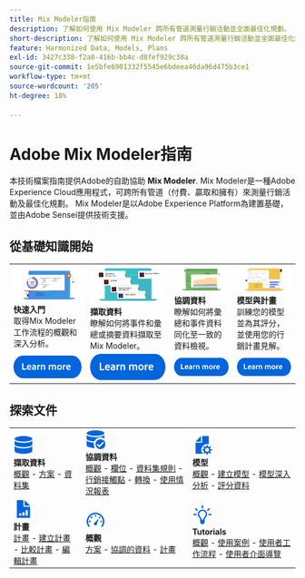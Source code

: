 ```yaml
---
title: Mix Modeler指南
description: 了解如何使用 Mix Modeler 跨所有管道測量行銷活動並全面最佳化規劃。
short-description: 了解如何使用 Mix Modeler 跨所有管道測量行銷活動並全面最佳化規劃。
feature: Harmonized Data, Models, Plans
exl-id: 3427c338-f2a0-416b-bb4c-d8fef929c38a
source-git-commit: 1e5bfe6901332f5545e6bdeea46da96d475b3ce1
workflow-type: tm+mt
source-wordcount: '205'
ht-degree: 18%

---
```


# Adobe Mix Modeler指南

本技術檔案指南提供Adobe的自助協助 **Mix Modeler**. Mix Modeler是一種Adobe Experience Cloud應用程式，可跨所有管道（付費、贏取和擁有）來測量行銷活動及最佳化規劃。 Mix Modeler是以Adobe Experience Platform為建置基礎，並由Adobe Sensei提供技術支援。

## 從基礎知識開始

<table style="table-layout:fixed">
  <tr style="border: 0;">
    <td>
    <a href="/help/get-started/about.md"><img src="./assets/whatis-mm.png"></a>
    <div><strong>快速入門</strong><br/>取得Mix Modeler工作流程的概觀和深入分析。</div>
    </td>
    <td>
    <a href="/help/ingest-data/overview.md"><img src="./assets/data-ingestion-mm.png"></a>
    <div><strong>擷取資料</strong><br/>瞭解如何將事件和彙總或摘要資料擷取至Mix Modeler。</div>
    </td>
    <td>
    <a href="/help/harmonize-data/overview.md"><img src="./assets/plan-mm.png"/></a>
    <div><strong>協調資料</strong><br/>瞭解如何將彙總和事件資料同化至一致的資料檢視。 
    </div>
    </td>
    <td>
    <a href="/help/models/overview.md"><img src="./assets/models-mm.png"></a>
    <div><strong>模型與計畫</strong><br/>訓練您的模型並為其評分，並使用您的行銷計畫見解。</div>
    </td>
  </tr>
  <tr style="border: 0;">
    <td align="center"><a href="/help/get-started/about.md"><img src="./assets/learn-more-button.svg"></a></td>
    <td align="center"><a href="/help/ingest-data/overview.md"><img src="./assets/learn-more-button.svg"></a></td>
    <td align="center"><a href="/help/harmonize-data/overview.md"><img src="./assets/learn-more-button.svg"></a></td>
    <td align="center"><a href="/help/models/overview.md"><img src="./assets/learn-more-button.svg"></a></td>
    </tr>
</table>


## 探索文件

<table style="table-layout:auto">
  <tr style="border: 0;">
    <td>
      <img src="./assets/Data.svg" width="35px"><br/>
      <strong>擷取資料</strong><br/><a href="/help/ingest-data/overview.md">概觀</a> - <a href="/help/ingest-data/schemas.md">方案</a> - <a href="/help/ingest-data/datasets.md">資料集</a> 
    </td>
    <td>
      <img src="./assets/DataCheck.svg" width="35px"><br/>
      <strong>協調資料</strong><br/><a href="/help/harmonize-data/overview.md">概觀</a> - <a href="/help/harmonize-data/fields.md">欄位</a>  - <a href="/help/harmonize-data/dataset-rules.md">資料集規則</a> - <a href="/help/harmonize-data/marketing-touchpoints.md">行銷接觸點</a> - <a href="/help/harmonize-data/conversions.md">轉換</a> - <a href="/help/harmonize-data/usage-report.md">使用情況報表</a>  
    </td>
    <td>
      <img src="./assets/FileGear.svg" width="35px"><br/>
      <strong>模型</strong><br/><a href="/help/models/overview.md">概觀</a> - <a href="/help/models/create.md">建立模型</a> - <a href="/help/models/insights.md">模型深入分析</a> - <a href="/help/models/scoring-data.md">評分資料</a>
    </td>
  </tr>
  <tr style="border: 0;">
    <td>
      <img src="./assets/FileChart.svg" width="35px"><br/>
      <strong>計畫</strong><br/><a href="/help/plans/overview.md">計畫</a> - <a href="/help/plans/create.md">建立計畫</a> - <a href="/help/plans/compare.md">比較計畫</a> - <a href="/help/plans/edit.md">編輯計畫</a>
    </td>
    <td>
      <img src="./assets/Dashboard.svg" width="35px"><br/>
      <strong>概觀</strong><br/><a href="/help/dashboard/overview.md">方案</a> - <a href="/help/dashboard/harmonized-data.md">協調的資料</a> - <a href="/help/dashboard/plans.md">計畫</a>
    </td>
        <td>
      <img src="./assets/Learn.svg" width="35px"><br/>
      <strong>Tutorials</strong><br/><a href="https://experienceleague.adobe.com/docs/mix-modeler-learn/tutorials/overview.html?lang=en">概觀</a> - <a href="https://experienceleague.adobe.com/docs/mix-modeler-learn/tutorials/intro/use-cases.html?lang=en">使用案例</a> - <a href="https://experienceleague.adobe.com/docs/mix-modeler-learn/tutorials/intro/user-workflow.html?lang=en">使用者工作流程</a>  - <a href="https://experienceleague.adobe.com/docs/mix-modeler-learn/tutorials/intro/user-interface-tour.html?lang=en">使用者介面導覽</a>
    </td>
  </tr>
</table>
